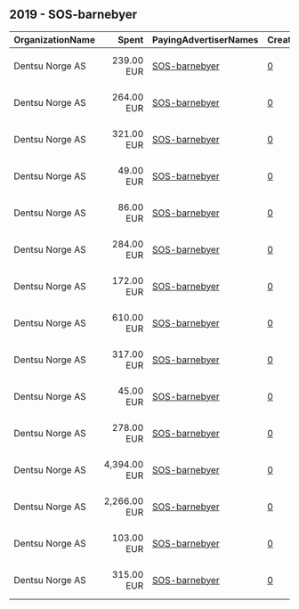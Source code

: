 ## 2019 - SOS-barnebyer 
|OrganizationName|Spent|PayingAdvertiserNames|CreativeUrls|Impressions|Genders|AgeBrackets|CountryCodes|BillingAddresses|CandidateBallotInformation|
|:---|---:|:---|:---|---:|:---|:---|:---|:---|:---|
|Dentsu Norge AS|239.00 EUR|[SOS-barnebyer](2019/SOS-barnebyer.md)|[0](https://www.snap.com/political-ads/asset/37e12ca85805c99cdbdcc89af375d41e4c1a7f03f8f935b2ca5caaf184e85504?mediaType=mp4)|47,706||25+|norway|"Kristian Augusts gate 23, OSLO,0164 ,NO"||
|Dentsu Norge AS|264.00 EUR|[SOS-barnebyer](2019/SOS-barnebyer.md)|[0](https://www.snap.com/political-ads/asset/484aa2a4e02c36ef7307cb35e37a172c4a7e8d3473ed854c540d4231f18b1950?mediaType=mp4)|37,234||30+|norway|"Kristian Augusts gate 23, OSLO,0164 ,NO"||
|Dentsu Norge AS|321.00 EUR|[SOS-barnebyer](2019/SOS-barnebyer.md)|[0](https://www.snap.com/political-ads/asset/484aa2a4e02c36ef7307cb35e37a172c4a7e8d3473ed854c540d4231f18b1950?mediaType=mp4)|46,713||30+|norway|"Kristian Augusts gate 23, OSLO,0164 ,NO"||
|Dentsu Norge AS|49.00 EUR|[SOS-barnebyer](2019/SOS-barnebyer.md)|[0](https://www.snap.com/political-ads/asset/bfc4c38e1d9c8f765edf5696b2d0d9ca4c860afbce21a4ba65e96748e5c1e795?mediaType=mp4)|15,307||30+|norway|"Kristian Augusts gate 23, OSLO,0164 ,NO"||
|Dentsu Norge AS|86.00 EUR|[SOS-barnebyer](2019/SOS-barnebyer.md)|[0](https://www.snap.com/political-ads/asset/f9a7e29c691d814b49a5ffcd9cbfdf97c5e43443a83bc0e7bbd6eb3c6cc88775?mediaType=mp4)|31,011||30+|norway|"Kristian Augusts gate 23, OSLO,0164 ,NO"||
|Dentsu Norge AS|284.00 EUR|[SOS-barnebyer](2019/SOS-barnebyer.md)|[0](https://www.snap.com/political-ads/asset/79863332b28acd4c06489763c31946a4f54aeb312d137562e3ff28b37a9baa29?mediaType=mp4)|40,111||30+|norway|"Kristian Augusts gate 23, OSLO,0164 ,NO"||
|Dentsu Norge AS|172.00 EUR|[SOS-barnebyer](2019/SOS-barnebyer.md)|[0](https://www.snap.com/political-ads/asset/c48b613a11c04e8f6884e2b71881f63933e3ca89267bc4fe04cd389617ff51ba?mediaType=mp4)|24,301||30+|norway|"Kristian Augusts gate 23, OSLO,0164 ,NO"||
|Dentsu Norge AS|610.00 EUR|[SOS-barnebyer](2019/SOS-barnebyer.md)|[0](https://www.snap.com/political-ads/asset/46ac8829034a2b9f194ad989568268e48957b3f9999811a9d7917515dbaf8bc7?mediaType=mp4)|126,126||25+|norway|"Kristian Augusts gate 23, OSLO,0164 ,NO"||
|Dentsu Norge AS|317.00 EUR|[SOS-barnebyer](2019/SOS-barnebyer.md)|[0](https://www.snap.com/political-ads/asset/79863332b28acd4c06489763c31946a4f54aeb312d137562e3ff28b37a9baa29?mediaType=mp4)|46,078||30+|norway|"Kristian Augusts gate 23, OSLO,0164 ,NO"||
|Dentsu Norge AS|45.00 EUR|[SOS-barnebyer](2019/SOS-barnebyer.md)|[0](https://www.snap.com/political-ads/asset/c48b613a11c04e8f6884e2b71881f63933e3ca89267bc4fe04cd389617ff51ba?mediaType=mp4)|6,564||30+|norway|"Kristian Augusts gate 23, OSLO,0164 ,NO"||
|Dentsu Norge AS|278.00 EUR|[SOS-barnebyer](2019/SOS-barnebyer.md)|[0](https://www.snap.com/political-ads/asset/18669898a84e07a29c433eba90a3fbaf6d4d2715cf5f0b6edcd28a551e5a1385?mediaType=mp4)|39,271||30+|norway|"Kristian Augusts gate 23, OSLO,0164 ,NO"||
|Dentsu Norge AS|4,394.00 EUR|[SOS-barnebyer](2019/SOS-barnebyer.md)|[0](https://www.snap.com/political-ads/asset/4d11ed529357ff8c784eeea32d667ee979fc540e601c67f64831c5b8fa69b3c6?mediaType=mp4)|931,807||30+|norway|"Kristian Augusts gate 23, OSLO,0164 ,NO"||
|Dentsu Norge AS|2,266.00 EUR|[SOS-barnebyer](2019/SOS-barnebyer.md)|[0](https://www.snap.com/political-ads/asset/4d11ed529357ff8c784eeea32d667ee979fc540e601c67f64831c5b8fa69b3c6?mediaType=mp4)|652,201||30+|norway|"Kristian Augusts gate 23, OSLO,0164 ,NO"||
|Dentsu Norge AS|103.00 EUR|[SOS-barnebyer](2019/SOS-barnebyer.md)|[0](https://www.snap.com/political-ads/asset/cd7ad69c122ce79f3eea0b785c40243b5ec033f1ec844a502b0713169579927d?mediaType=mp4)|37,954||30+|norway|"Kristian Augusts gate 23, OSLO,0164 ,NO"||
|Dentsu Norge AS|315.00 EUR|[SOS-barnebyer](2019/SOS-barnebyer.md)|[0](https://www.snap.com/political-ads/asset/18669898a84e07a29c433eba90a3fbaf6d4d2715cf5f0b6edcd28a551e5a1385?mediaType=mp4)|45,837||30+|norway|"Kristian Augusts gate 23, OSLO,0164 ,NO"||
